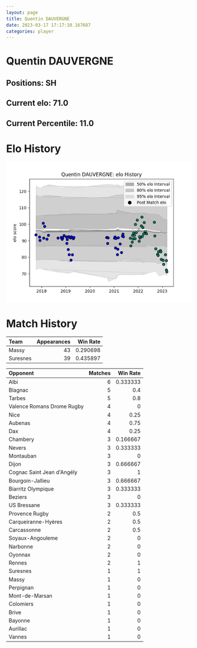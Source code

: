 ```yaml
---  
layout: page  
title: Quentin DAUVERGNE  
date: 2023-03-17 17:17:10.167687  
categories: player  
---
```

# Quentin DAUVERGNE

## Positions: SH

## Current elo: 71.0

## Current Percentile: 11.0

# Elo History


![elo history](history_QuentinDAUVERGNE.png)
# Match History


| Team     |   Appearances |   Win Rate |
|:---------|--------------:|-----------:|
| Massy    |            43 |   0.290698 |
| Suresnes |            39 |   0.435897 |

| Opponent                   |   Matches |   Win Rate |
|:---------------------------|----------:|-----------:|
| Albi                       |         6 |   0.333333 |
| Blagnac                    |         5 |   0.4      |
| Tarbes                     |         5 |   0.8      |
| Valence Romans Drome Rugby |         4 |   0        |
| Nice                       |         4 |   0.25     |
| Aubenas                    |         4 |   0.75     |
| Dax                        |         4 |   0.25     |
| Chambery                   |         3 |   0.166667 |
| Nevers                     |         3 |   0.333333 |
| Montauban                  |         3 |   0        |
| Dijon                      |         3 |   0.666667 |
| Cognac Saint Jean d'Angély |         3 |   1        |
| Bourgoin-Jallieu           |         3 |   0.666667 |
| Biarritz Olympique         |         3 |   0.333333 |
| Beziers                    |         3 |   0        |
| US Bressane                |         3 |   0.333333 |
| Provence Rugby             |         2 |   0.5      |
| Carqueiranne-Hyères        |         2 |   0.5      |
| Carcassonne                |         2 |   0.5      |
| Soyaux-Angouleme           |         2 |   0        |
| Narbonne                   |         2 |   0        |
| Oyonnax                    |         2 |   0        |
| Rennes                     |         2 |   1        |
| Suresnes                   |         1 |   1        |
| Massy                      |         1 |   0        |
| Perpignan                  |         1 |   0        |
| Mont-de-Marsan             |         1 |   0        |
| Colomiers                  |         1 |   0        |
| Brive                      |         1 |   0        |
| Bayonne                    |         1 |   0        |
| Aurillac                   |         1 |   0        |
| Vannes                     |         1 |   0        |